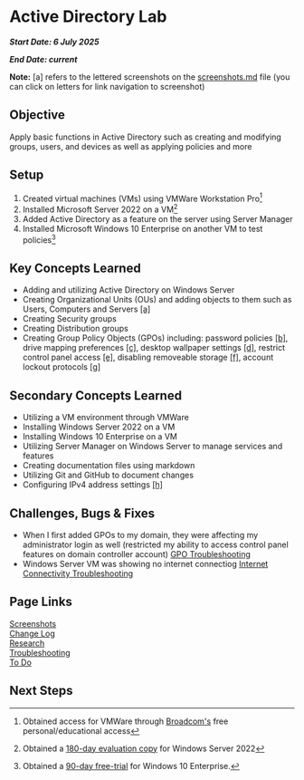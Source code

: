 # Active Directory Lab

___Start Date: 6 July 2025___

___End Date: current___

**Note:** [a] refers to the lettered screenshots on the [screenshots.md](./notes/screenshots.md) file (you can click on letters for link navigation to screenshot)

## Objective

Apply basic functions in Active Directory such as creating and modifying groups, users, and devices as well as applying policies and more

## Setup

1. Created virtual machines (VMs) using VMWare Workstation Pro[^1]
2. Installed Microsoft Server 2022 on a VM[^2]
3. Added Active Directory as a feature on the server using Server Manager
4. Installed Microsoft Windows 10 Enterprise on another VM to test policies[^3]

## Key Concepts Learned

- Adding and utilizing Active Directory on Windows Server
- Creating Organizational Units (OUs) and adding objects to them such as Users, Computers and Servers [[a]](./notes/screenshots.md#a)
- Creating Security groups
- Creating Distribution groups
- Creating Group Policy Objects (GPOs) including: password policies [[b]](./notes/screenshots.md#b), drive mapping preferences [[c]](./notes/screenshots.md#c), desktop wallpaper settings [[d]](./notes/screenshots.md#d), restrict control panel access [[e]](./notes/screenshots.md#e), disabling removeable storage [[f]](./notes/screenshots.md#f), account lockout protocols [[g]](./notes/screenshots.md#g)

## Secondary Concepts Learned

- Utilizing a VM environment through VMWare
- Installing Windows Server 2022 on a VM
- Installing Windows 10 Enterprise on a VM
- Utilizing Server Manager on Windows Server to manage services and features
- Creating documentation files using markdown
- Utilizing Git and GitHub to document changes
- Configuring IPv4 address settings [[h]](./notes/screenshots.md#h)

## Challenges, Bugs & Fixes

- When I first added GPOs to my domain, they were affecting my administrator login as well (restricted my ability to access control panel features on domain controller account) [GPO Troubleshooting](./notes/troubleshooting.md#GPOs-effecting-domain-controller)
- Windows Server VM was showing no internet connectiog [Internet Connectivity Troubleshooting](./notes/troubleshooting.md#windows-server-vm-showing-no-internet-connection-icon)

## Page Links

[Screenshots](./notes/screenshots.md)  
[Change Log](./notes/change-log.md)  
[Research](./notes/research.md)  
[Troubleshooting](./notes/troubleshooting.md)  
[To Do](./notes/to-do.md)  

## Next Steps

[^1]: Obtained access for VMWare through [Broadcom's][broadcom] free personal/educational access
[^2]: Obtained a [180-day evaluation copy][microsoft-server] for Windows Server 2022
[^3]: Obtained a [90-day free-trial][windows-10-enterprise] for Windows 10 Enterprise.

[broadcom]: https://knowledge.broadcom.com/external/article?articleNumber=368667
[microsoft-server]: https://www.microsoft.com/en-us/evalcenter/evaluate-windows-server-2022
[windows-10-enterprise]: https://www.microsoft.com/en-us/evalcenter/evaluate-windows-10-enterprise
[gpo-troubleshooting-microsoft-docs-solution]: https://learn.microsoft.com/en-us/windows-server/identity/ad-ds/manage/understand-security-groups